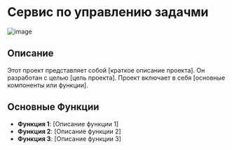 # Сервис по управлению задачми

![image](https://github.com/Vlasenckoiury/test_security_online/assets/143352228/a55c04ee-c1f7-457b-8325-c7d4907842d1)


## Описание

Этот проект представляет собой [краткое описание проекта]. Он разработан с целью [цель проекта]. Проект включает в себя [основные компоненты или функции].

## Основные Функции

- **Функция 1**: [Описание функции 1]
- **Функция 2**: [Описание функции 2]
- **Функция 3**: [Описание функции 3]
